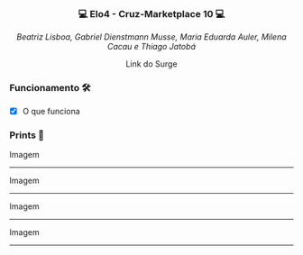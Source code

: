 ### <p align="center">💻 Elo4 - Cruz-Marketplace 10 💻</p>

<div align="center">
  <i>Beatriz Lisboa, Gabriel Dienstmann Musse, Maria Eduarda Auler, Milena Cacau e Thiago Jatobá</i>
</div> 


<p align="center">Link do Surge</p>

### Funcionamento 🛠

- [x] O que funciona


### Prints 🎨

Imagem
***

Imagem
***

Imagem
***

Imagem
***
